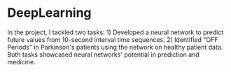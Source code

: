 # DeepLearning
In the project, I tackled two tasks: 1) Developed a neural network to predict future values from 10-second interval time sequences. 2) Identified "OFF Periods" in Parkinson's patients using the network on healthy patient data. Both tasks showcased neural networks' potential in prediction and medicine.
